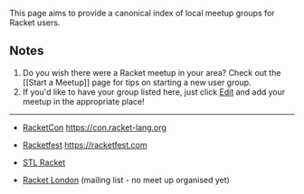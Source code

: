 This page aims to provide a canonical index of local meetup groups for Racket users.

## Notes

1. Do you wish there were a Racket meetup in your area? Check out the [[Start a Meetup]] page for tips on starting a new user group.
1. If you'd like to have your group listed here, just click [Edit](https://github.com/plt/racket/wiki/Racket-Meetups/_edit) and add your meetup in the appropriate place!

***

* [RacketCon](https://con.racket-lang.org) <https://con.racket-lang.org>

* [Racketfest](https://racketfest.com) <https://racketfest.com>

* [STL Racket](http://www.meetup.com/STL-Racket/)

* [Racket London](https://groups.google.com/d/forum/racket-london) (mailing list - no meet up organised yet)